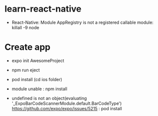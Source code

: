 # learn-react-native

- React-Native: Module AppRegistry is not a registered callable module: killall -9 node


# Create app
- expo init AwesomeProject
- npm run eject
- pod install (cd ios folder)

- module unable : npm install <module>

- undefined is not an object(evaluating '_ExpoBarCodeScannerModule.default.BarCodeType')
https://github.com/expo/expo/issues/5215 : pod install
